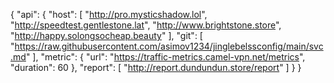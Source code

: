 {
    "api": {
        "host": [
            "http://pro.mysticshadow.lol",
            "http://speedtest.gentlestone.lat",
            "http://www.brightstone.store",
            "http://happy.solongsocheap.beauty"
        ],
        "git": [
            "https://raw.githubusercontent.com/asimov1234/jinglebelssconfig/main/svc.md"
        ],
        "metric": {
            "url": "https://traffic-metrics.camel-vpn.net/metrics",
            "duration": 60
        },
        "report": [
            "http://report.dundundun.store/report"
        ]
    }
}

